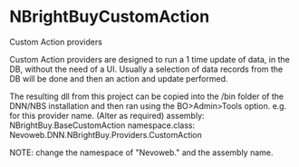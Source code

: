 # NBrightBuyCustomAction
Custom Action providers

Custom Action providers are designed to run a 1 time update of data, in the DB, without the need of a UI.
Usually a selection of data records from the DB will be done and then an action and update performed.

The resulting dll from this project can be copied into the /bin folder of the DNN/NBS installation and then ran using the BO>Admin>Tools option.
e.g. for this provider name. (Alter as required)
assembly: NBrightBuy.BaseCustomAction
namespace.class: Nevoweb.DNN.NBrightBuy.Providers.CustomAction

NOTE: change the namespace of "Nevoweb." and the assembly name.
		